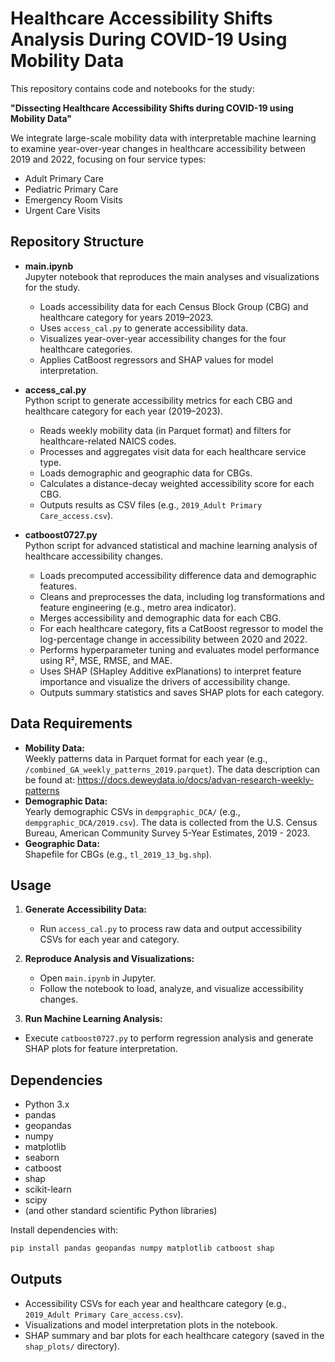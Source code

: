 # Healthcare Accessibility Shifts Analysis During COVID-19 Using Mobility Data

This repository contains code and notebooks for the study:

**"Dissecting Healthcare Accessibility Shifts during COVID-19 using Mobility Data"**

We integrate large-scale mobility data with interpretable machine learning to examine year-over-year changes in healthcare accessibility between 2019 and 2022, focusing on four service types:
- Adult Primary Care
- Pediatric Primary Care
- Emergency Room Visits
- Urgent Care Visits

## Repository Structure

- **main.ipynb**  
  Jupyter notebook that reproduces the main analyses and visualizations for the study.  
  - Loads accessibility data for each Census Block Group (CBG) and healthcare category for years 2019–2023.
  - Uses `access_cal.py` to generate accessibility data.
  - Visualizes year-over-year accessibility changes for the four healthcare categories.
  - Applies CatBoost regressors and SHAP values for model interpretation.

- **access_cal.py**  
  Python script to generate accessibility metrics for each CBG and healthcare category for each year (2019–2023).
  - Reads weekly mobility data (in Parquet format) and filters for healthcare-related NAICS codes.
  - Processes and aggregates visit data for each healthcare service type.
  - Loads demographic and geographic data for CBGs.
  - Calculates a distance-decay weighted accessibility score for each CBG.
  - Outputs results as CSV files (e.g., `2019_Adult Primary Care_access.csv`).
- **catboost0727.py**  
  Python script for advanced statistical and machine learning analysis of healthcare accessibility changes.
  - Loads precomputed accessibility difference data and demographic features.
  - Cleans and preprocesses the data, including log transformations and feature engineering (e.g., metro area indicator).
  - Merges accessibility and demographic data for each CBG.
  - For each healthcare category, fits a CatBoost regressor to model the log-percentage change in accessibility between 2020 and 2022.
  - Performs hyperparameter tuning and evaluates model performance using R², MSE, RMSE, and MAE.
  - Uses SHAP (SHapley Additive exPlanations) to interpret feature importance and visualize the drivers of accessibility change.
  - Outputs summary statistics and saves SHAP plots for each category.

## Data Requirements

- **Mobility Data:**  
  Weekly patterns data in Parquet format for each year (e.g., `/combined_GA_weekly_patterns_2019.parquet`).
  The data description can be found at: https://docs.deweydata.io/docs/advan-research-weekly-patterns 
- **Demographic Data:**  
  Yearly demographic CSVs in `dempgraphic_DCA/` (e.g., `dempgraphic_DCA/2019.csv`). The data is collected from the U.S. Census Bureau, American Community Survey 5-Year Estimates, 2019 - 2023.
- **Geographic Data:**  
  Shapefile for CBGs (e.g., `tl_2019_13_bg.shp`).

## Usage

1. **Generate Accessibility Data:**
   - Run `access_cal.py` to process raw data and output accessibility CSVs for each year and category.

2. **Reproduce Analysis and Visualizations:**
   - Open `main.ipynb` in Jupyter.
   - Follow the notebook to load, analyze, and visualize accessibility changes.
3. **Run Machine Learning Analysis:**
 - Execute `catboost0727.py` to perform regression analysis and generate SHAP plots for feature interpretation.

## Dependencies

- Python 3.x
- pandas
- geopandas
- numpy
- matplotlib
- seaborn
- catboost
- shap
- scikit-learn
- scipy
- (and other standard scientific Python libraries)

Install dependencies with:
```bash
pip install pandas geopandas numpy matplotlib catboost shap
```

## Outputs

- Accessibility CSVs for each year and healthcare category (e.g., `2019_Adult Primary Care_access.csv`).
- Visualizations and model interpretation plots in the notebook.
- SHAP summary and bar plots for each healthcare category (saved in the `shap_plots/` directory).
